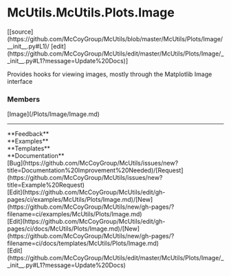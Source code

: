 # <a id="McUtils.Plots.Image">McUtils.McUtils.Plots.Image</a> 
<div class="docs-source-link" markdown="1">
[[source](https://github.com/McCoyGroup/McUtils/blob/master/McUtils/Plots/Image/__init__.py#L1)/
[edit](https://github.com/McCoyGroup/McUtils/edit/master/McUtils/Plots/Image/__init__.py#L1?message=Update%20Docs)]
</div>
    
Provides hooks for viewing images, mostly through the Matplotlib Image interface

### Members
<div class="container alert alert-secondary bg-light">
  <div class="row">
   <div class="col" markdown="1">
[Image](/Plots/Image/Image.md)   
</div>
   <div class="col" markdown="1">
   
</div>
   <div class="col" markdown="1">
   
</div>
</div>
</div>













---


<div markdown="1" class="text-secondary">
<div class="container">
  <div class="row">
   <div class="col" markdown="1">
**Feedback**   
</div>
   <div class="col" markdown="1">
**Examples**   
</div>
   <div class="col" markdown="1">
**Templates**   
</div>
   <div class="col" markdown="1">
**Documentation**   
</div>
   <div class="col" markdown="1">
   
</div>
   <div class="col" markdown="1">
   
</div>
   <div class="col" markdown="1">
   
</div>
</div>
  <div class="row">
   <div class="col" markdown="1">
[Bug](https://github.com/McCoyGroup/McUtils/issues/new?title=Documentation%20Improvement%20Needed)/[Request](https://github.com/McCoyGroup/McUtils/issues/new?title=Example%20Request)   
</div>
   <div class="col" markdown="1">
[Edit](https://github.com/McCoyGroup/McUtils/edit/gh-pages/ci/examples/McUtils/Plots/Image.md)/[New](https://github.com/McCoyGroup/McUtils/new/gh-pages/?filename=ci/examples/McUtils/Plots/Image.md)   
</div>
   <div class="col" markdown="1">
[Edit](https://github.com/McCoyGroup/McUtils/edit/gh-pages/ci/docs/McUtils/Plots/Image.md)/[New](https://github.com/McCoyGroup/McUtils/new/gh-pages/?filename=ci/docs/templates/McUtils/Plots/Image.md)   
</div>
   <div class="col" markdown="1">
[Edit](https://github.com/McCoyGroup/McUtils/edit/master/McUtils/Plots/Image/__init__.py#L1?message=Update%20Docs)   
</div>
   <div class="col" markdown="1">
   
</div>
   <div class="col" markdown="1">
   
</div>
   <div class="col" markdown="1">
   
</div>
</div>
</div>
</div>